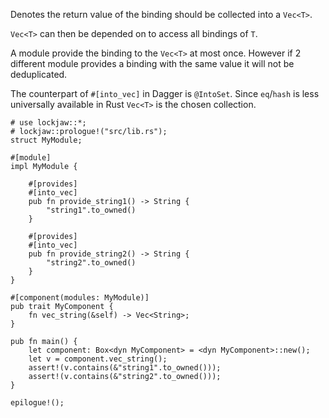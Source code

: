 Denotes the return value of the binding should be collected into a `Vec<T>`.

`Vec<T>` can then be depended on to access all bindings of `T`.

A module provide the binding to the `Vec<T>` at most once. However if 2 different module provides a
binding with the same value it will not be deduplicated.

The counterpart of `#[into_vec]` in Dagger is `@IntoSet`. Since `eq`/`hash` is less universally
available in Rust `Vec<T>` is the chosen collection.

```
# use lockjaw::*;
# lockjaw::prologue!("src/lib.rs");
struct MyModule;

#[module]
impl MyModule {

    #[provides]
    #[into_vec]
    pub fn provide_string1() -> String {
        "string1".to_owned()
    }

    #[provides]
    #[into_vec]
    pub fn provide_string2() -> String {
        "string2".to_owned()
    }
}

#[component(modules: MyModule)]
pub trait MyComponent {
    fn vec_string(&self) -> Vec<String>;
}

pub fn main() {
    let component: Box<dyn MyComponent> = <dyn MyComponent>::new();
    let v = component.vec_string();
    assert!(v.contains(&"string1".to_owned()));
    assert!(v.contains(&"string2".to_owned()));
}

epilogue!();
```
